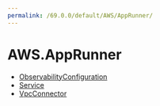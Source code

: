 ```yaml
---
permalink: /69.0.0/default/AWS/AppRunner/
---
```


# AWS.AppRunner



* [ObservabilityConfiguration](ObservabilityConfiguration.md)
* [Service](Service.md)
* [VpcConnector](VpcConnector.md)